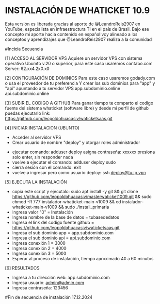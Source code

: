 INSTALACIÓN DE WHATICKET 10.9
=============================
Esta versión es liberada gracias al aporte de @LeandroReis2907 en YouTube, especialista en infraestructura TI en el país de Brasil. Bajo ese concepto mi aporte hacia contenido en español voy alineado a los conceptos y aprendizajes que @LeandroReis2907 realiza a la comunidad

#Incicia Secuencia

[1] ACCESO AL SERVIDOR VPS
Aquiere un servidor VPS con sistema operativo Ubumto v.20 o superior, para este caso usaremos contabo.com
Server: 62.xx4.2x0.x0

[2] CONFIGURACIÓN DE DOMINIOS
Para este caso usaremos godady.com o usa el proveedor de tu preferencia
Y crear los sub dominios para "app" y "api" apuntando a tu servidor VPS
app.subdominio.online
api.subdominio.online

[3] SUBIR EL CODIGO A GITHUB
Para ganar tiempo te comparto el codigo fuente del sistema whaticket (software libre) y desde mi perfil de github puedas ejecutarlo
link: https://github.com/leopoldohuacasiv/waticketsaas.git

[4] INICIAR INSTALACION (UBUNTO)
- Acceder al servidor VPS
- Crear usuario de nombre "deploy" y otorgar roles administrador
* ejecutar comando: adduser deploy
asigna contraseña: xxxxxx
presiona solo enter, sin responder nada
* vuelve a ejecutar el comando: adduser deploy sudo
* cierra sesión con el comando: exit
* vuelve a ingresar pero como usuario deploy: ssh deploy@tu.ip.vpn

[5] EJECUTA LA INSTALACIÓN
* copia este script y ejecutalo:
sudo apt install -y git && git clone https://github.com/leopoldohuacasiv/masterwaticket1009.git && sudo chmod -R 777 instalador-whaticket-main-v1009 && cd instalador-whaticket-main-v1009 && sudo ./install_primaria
* Ingresa valor "0" = Instalación
* Ingresa nombre de la base de datos = tubasededatos
* Ingresa el link del codigo fuente github = https://github.com/leopoldohuacasiv/waticketsaas.git
* Ingresa el sub dominio app = app.subdominio.com
* Ingresa el sub dominio api = api.subdominio.com
* Ingresa conexión 1 = 3000
* Ingresa conexión 2 = 4000
* Ingresa conexión 3 = 5000
* Esperar al proceso de instalación, tiempo aproximado 40 a 60 minutos

[6] RESULTADOS
* Ingresa a tu dirección web: app.subdominio.com
* Ingresa usuario: admin@admin.com
* Ingresa contraseña: 123456

#Fin de secuencia de instalación
17.12.2024
